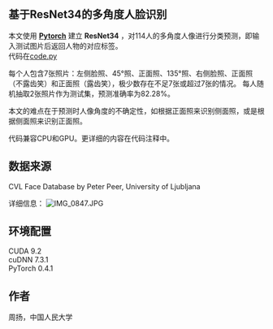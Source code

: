 
## 基于ResNet34的多角度人脸识别

本文使用 [**Pytorch**](https://pytorch.org/get-started/locally/) 建立 **ResNet34** ，对114人的多角度人像进行分类预测，即输入测试图片后返回人物的对应标签。  
代码在[code.py](https://github.com/yang-zhou-x/assignments/blob/master/resnet34_face_recognition/code.py)

每个人包含7张照片：左侧脸照、45°照、正面照、135°照、右侧脸照、正面照（不露齿笑）和正面照（露齿笑），极少数存在不足7张或超过7张的情况。
每人随机抽取2张照片作为测试集，预测准确率为82.28%。
  
本文的难点在于预测时人像角度的不确定性，如根据正面照来识别侧面照，或是根据侧面照来识别正面照。

代码兼容CPU和GPU。更详细的内容在代码注释中。

## 数据来源
CVL Face Database by Peter Peer, University of Ljubljana  
  
详细信息：
![IMG_0847.JPG](https://i.loli.net/2019/03/02/5c7a78af9590e.jpg)

## 环境配置
CUDA 9.2  
cuDNN 7.3.1  
PyTorch 0.4.1

## 作者
周扬，中国人民大学
